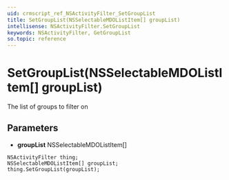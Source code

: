 ```yaml
---
uid: crmscript_ref_NSActivityFilter_SetGroupList
title: SetGroupList(NSSelectableMDOListItem[] groupList)
intellisense: NSActivityFilter.SetGroupList
keywords: NSActivityFilter, GetGroupList
so.topic: reference
---
```


# SetGroupList(NSSelectableMDOListItem[] groupList)

The list of groups to filter on

## Parameters

* **groupList** NSSelectableMDOListItem[]

```crmscript
NSActivityFilter thing;
NSSelectableMDOListItem[] groupList;
thing.SetGroupList(groupList);
```

